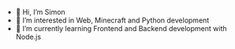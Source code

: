 - 👋 Hi, I’m Simon
- 👀 I’m interested in Web, Minecraft and Python development
- 🌱 I’m currently learning Frontend and Backend development with Node.js


<!---
Saturn56/Saturn56 is a ✨ special ✨ repository because its `README.md` (this file) appears on your GitHub profile.
You can click the Preview link to take a look at your changes.
--->
